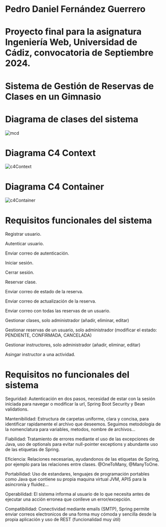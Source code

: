 # Pedro Daniel Fernández Guerrero

# Proyecto final para la asignatura Ingeniería Web, Universidad de Cádiz, convocatoria de Septiembre 2024.

# Sistema de Gestión de Reservas de Clases en un Gimnasio

# Diagrama de clases del sistema
![mcd](https://github.com/user-attachments/assets/027ff4d2-80dd-4214-92f1-544757fe21bc)

# Diagrama C4 Context
![c4Context](https://github.com/user-attachments/assets/d19cd42e-9d7c-4896-8d61-d38a5400e102)

# Diagrama C4 Container 
![c4Container](https://github.com/user-attachments/assets/837b815f-6d2b-4e9f-98df-b0f1601513ea)

# Requisitos funcionales del sistema
Registrar usuario.

Autenticar usuario.

Enviar correo de autenticación.

Iniciar sesión.

Cerrar sesión.

Reservar clase.

Enviar correo de estado de la reserva.

Enviar correo de actualización de la reserva.

Enviar correo con todas las reservas de un usuario.

Gestionar clases, solo administrador (añadir, eliminar, editar)

Gestionar reservas de un usuario, solo administrador (modificar el estado: PENDIENTE, CONFIRMADA, CANCELADA)

Gestionar instructores, solo administrador (añadir, eliminar, editar)

Asingar instructor a una actividad.


# Requisitos no funcionales del sistema
Seguridad: Autenticación en dos pasos, necesidad de estar con la sesión iniciada para navegar o modificar la url, Spring Boot Security y Bean validations.

Mantenibilidad: Estructura de carpetas uniforme, clara y concisa, para identificar rapidamente el archivo que deseemos. Seguimos metodologia de la nomenclatura para variables, metodos, nombre de archivos...

Fiabilidad: Tratamiento de errores mediante el uso de las excepciones de Java, uso de optionals para evitar null-pointer exceptions y abundante uso de las etiquetas de Spring.

Eficiencia: Relaciones necesarias, ayudandonos de las etiquetas de Spring, por ejemplo para las relaciones entre clases. @OneToMany, @ManyToOne.

Portabilidad: Uso de estandares, lenguajes de programación portables como Java que contiene su propia maquina virtual JVM, APIS para la asincronía y fluidez...

Operabilidad: El sistema informa al usuario de lo que necesita antes de ejecutar una acción erronea que conlleve un error/excepción.

Compatibilidad: Conectividad mediante emails (SMTP), Spring permite enviar correos electronicos de una forma muy cómoda y sencilla desde la propia aplicación y uso de REST (funcionalidad muy útil)

